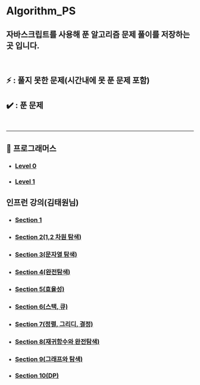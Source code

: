 # Algorithm_PS

## 자바스크립트를 사용해 푼 알고리즘 문제 풀이를 저장하는 곳 입니다.

<br>

## ⚡ : 풀지 못한 문제(시간내에 못 푼 문제 포함)

## ✔️ : 푼 문제

<br>

---

## 📁 프로그래머스

- ### [Level 0](./Programmers/level0/README.md)
- ### [Level 1](./Programmers/Level1/README.md)

## 인프런 강의(김태원님)

- ### [Section 1](./inflearn/section1/README.md)
- ### [Section 2(1,2 차원 탐색)](./inflearn/section2/README.md)
- ### [Section 3(문자열 탐색)](./inflearn/section3/README.md)
- ### [Section 4(완전탐색)](./inflearn/section4/README.md)
- ### [Section 5(효율성)](./inflearn/section5/README.md)
- ### [Section 6(스택, 큐)](./inflearn/section6/README.md)
- ### [Section 7(정렬, 그리디, 결정)](./inflearn/section7/README.md)
- ### [Section 8(재귀함수와 완전탐색)](./inflearn/section8/README.md)
- ### [Section 9(그래프와 탐색)](./inflearn/section9/README.md)
- ### [Section 10(DP)](./inflearn/section10/README.md)
